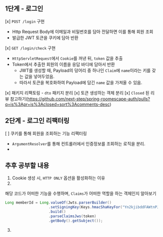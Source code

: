 ## 1단계 - 로그인
[x] `POST /login` 구현
- Http Request Body에 이메일과 비밀번호를 담아 전달하면 이를 통해 회원 조회
- 발급한 JWT 토큰을 쿠키에 담아 반환

[x] `GET /login/check` 구현
- `HttpServletRequest`에서 `Cookie`를 꺼낸 뒤, `token` 값을 추출
- Token에서 추출한 회원의 이름을 응답 바디에 담아서 반환
  - JWT를 생성할 때, Payload의 덩어리 중 하나인 `Claim`에 `name`이라는 키를 갖는 값을 넣어두었음.
  - 따라서 토큰을 복호화하여 Payload에 담긴 `name` 값을 가져올 수 있음.
    
[x] 패키지 리팩토링 - `dto` 패키지 분리
[x] 토큰 생성하는 객체 분리
[x] `Closed` 된 리뷰 참고하기(https://github.com/next-step/spring-roomescape-auth/pulls?q=is%3Apr+is%3Aclosed+sort%3Acomments-desc)

## 2단계 - 로그인 리팩터링
[ ] 쿠키를 통해 회원을 조회하는 기능 리팩터링
- `ArgumentResolver`를 통해 컨트롤러에서 인증정보를 조회하는 로직을 분리.
- 



## 추후 공부할 내용
1. Cookie 생성 시, `HTTP ONLY` 옵션을 활성화하는 이유
2. 
해당 코드가 어떠한 기능을 수행하며, `Claims`가 어떠한 역할을 하는 객체인지 알아보기
```java
Long memberId = Long.valueOf(Jwts.parserBuilder()
                    .setSigningKey(Keys.hmacShaKeyFor("Yn2kjibddFAWtnPJ2AFlL8WXmohJMCvigQggaEypa5E=".getBytes()))
                    .build()
                    .parseClaimsJws(token)
                    .getBody().getSubject());
```
3. 
